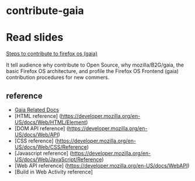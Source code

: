 contribute-gaia
===============

# Read slides

[Steps to contribute to firefox os (gaia)](http://www.slideshare.net/gasolin/steps-to-contribute-to-firefox-os-2)

It tell audience why contribute to Open Source, why mozilla/B2G/gaia, the basic Firefox OS architecture, 
and profile the Firefox OS Frontend (gaia) contribution procedures for new commers.

## reference

* [Gaia Related Docs](https://developer.mozilla.org/en-US/docs/Mozilla/Firefox_OS/Platform/Gaia)
* [HTML reference] (https://developer.mozilla.org/en-US/docs/Web/HTML/Element)
* [DOM API reference] (https://developer.mozilla.org/en-US/docs/Web/API)
* [CSS reference] (https://developer.mozilla.org/en-US/docs/Web/CSS/Reference)
* [Javascript reference] (https://developer.mozilla.org/en-US/docs/Web/JavaScript/Reference)
* [Web API reference] (https://developer.mozilla.org/en-US/docs/WebAPI)
* [Build in Web Activity reference]

